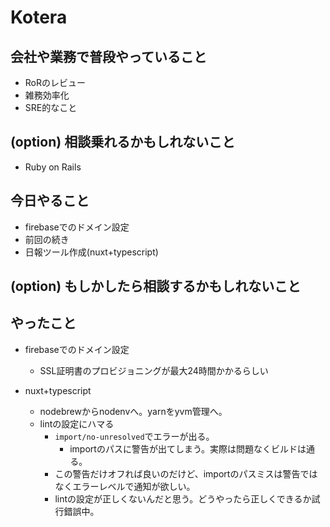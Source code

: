 # Kotera

## 会社や業務で普段やっていること

- RoRのレビュー
- 雑務効率化
- SRE的なこと

## (option) 相談乗れるかもしれないこと

- Ruby on Rails

## 今日やること

- firebaseでのドメイン設定
- 前回の続き
- 日報ツール作成(nuxt+typescript)
  

## (option) もしかしたら相談するかもしれないこと
 
## やったこと

- firebaseでのドメイン設定
  - SSL証明書のプロビジョニングが最大24時間かかるらしい

- nuxt+typescript
    - nodebrewからnodenvへ。yarnをyvm管理へ。
    - lintの設定にハマる
        - `import/no-unresolved`でエラーが出る。
            - importのパスに警告が出てしまう。実際は問題なくビルドは通る。
        - この警告だけオフれば良いのだけど、importのパスミスは警告ではなくエラーレベルで通知が欲しい。
        - lintの設定が正しくないんだと思う。どうやったら正しくできるか試行錯誤中。
        
